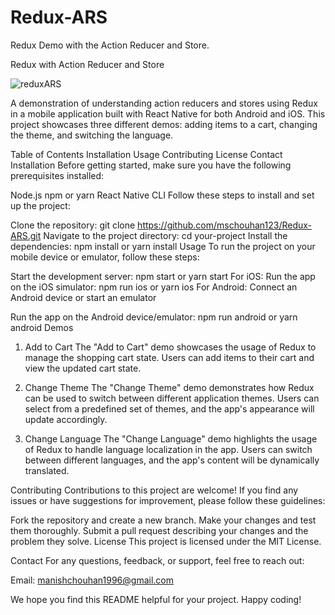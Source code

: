 # Redux-ARS
Redux Demo with the Action Reducer and Store. 

Redux with Action Reducer and Store

![reduxARS](https://github.com/mschouhan123/Redux-ARS/assets/32776430/f081ede3-f129-4aa5-bd54-3a60c7382e1b)


A demonstration of understanding action reducers and stores using Redux in a mobile application built with React Native for both Android and iOS. This project showcases three different demos: adding items to a cart, changing the theme, and switching the language.

Table of Contents
Installation
Usage
Contributing
License
Contact
Installation
Before getting started, make sure you have the following prerequisites installed:

Node.js
npm or yarn
React Native CLI
Follow these steps to install and set up the project:

Clone the repository: git clone https://github.com/mschouhan123/Redux-ARS.git
Navigate to the project directory: cd your-project
Install the dependencies: npm install or yarn install
Usage
To run the project on your mobile device or emulator, follow these steps:

Start the development server: npm start or yarn start
For iOS:
Run the app on the iOS simulator: npm run ios or yarn ios
For Android:
Connect an Android device or start an emulator

Run the app on the Android device/emulator: npm run android or yarn android
Demos

1. Add to Cart
The "Add to Cart" demo showcases the usage of Redux to manage the shopping cart state. Users can add items to their cart and view the updated cart state.

2. Change Theme
The "Change Theme" demo demonstrates how Redux can be used to switch between different application themes. Users can select from a predefined set of themes, and the app's appearance will update accordingly.

3. Change Language
The "Change Language" demo highlights the usage of Redux to handle language localization in the app. Users can switch between different languages, and the app's content will be dynamically translated.

Contributing
Contributions to this project are welcome! If you find any issues or have suggestions for improvement, please follow these guidelines:

Fork the repository and create a new branch.
Make your changes and test them thoroughly.
Submit a pull request describing your changes and the problem they solve.
License
This project is licensed under the MIT License.

Contact
For any questions, feedback, or support, feel free to reach out:

Email: manishchouhan1996@gmail.com

We hope you find this README helpful for your project. Happy coding!
